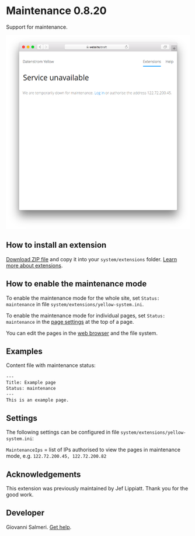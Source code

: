 # Maintenance 0.8.20

Support for maintenance.

<p align="center"><img src="SCREENSHOT.png?raw=true" alt="Screenshot"></p>

## How to install an extension

[Download ZIP file](https://github.com/GiovanniSalmeri/yellow-maintenance/archive/refs/heads/main.zip) and copy it into your `system/extensions` folder. [Learn more about extensions](https://github.com/annaesvensson/yellow-update).

## How to enable the maintenance mode

To enable the maintenance mode for the whole site, set `Status: maintenance` in file `system/extensions/yellow-system.ini`.

To enable the maintenance mode for individual pages, set `Status: maintenance` in the [page settings](https://github.com/annaesvensson/yellow-core#settings-page) at the top of a page. 

You can edit the pages in the [web browser](https://github.com/annaesvensson/yellow-edit) and the file system.

## Examples

Content file with maintenance status:

    ---
    Title: Example page
    Status: maintenance
    ---
    This is an example page.

## Settings

The following settings can be configured in file `system/extensions/yellow-system.ini`:

`MaintenanceIps` = list of IPs authorised to view the pages in maintenance mode, e.g. `122.72.200.45, 122.72.200.82`  

## Acknowledgements

This extension was previously maintained by Jef Lippiatt. Thank you for the good work.

## Developer

Giovanni Salmeri. [Get help](https://datenstrom.se/yellow/help/).
